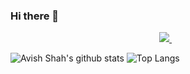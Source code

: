 ### Hi there 👋

<!--
**avishshah11/avishshah11** is a ✨ _special_ ✨ repository because its `README.md` (this file) appears on your GitHub profile.

Here are some ideas to get you started:

- 🔭 I’m currently working on ...
- 🌱 I’m currently learning ...
- 👯 I’m looking to collaborate on ...
- 🤔 I’m looking for help with ...
- 💬 Ask me about ...
- 📫 How to reach me: ...
- 😄 Pronouns: ...
- ⚡ Fun fact: ...
-->
<p align='center'>
 <a href="https://instagram.com/shahaavish">
    <img src="https://img.shields.io/badge/instagram-%23E4405F.svg?&style=for-the-badge&logo=instagram&logoColor=white" />        
  </a>&nbsp;&nbsp;
</p>


![Avish Shah's github stats](https://github-readme-stats.vercel.app/api?username=avishshah11&include_all_commits=true&count_private=true&show_icons=true&theme=tokyonight)
![Top Langs](https://github-readme-stats.vercel.app/api/top-langs/?username=avishshah11&layout=compact)
